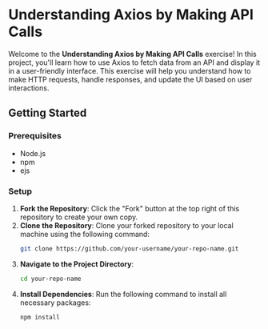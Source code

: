 # Understanding Axios by Making API Calls

Welcome to the **Understanding Axios by Making API Calls** exercise! In this project, you'll learn how to use Axios to fetch data from an API and display it in a user-friendly interface. This exercise will help you understand how to make HTTP requests, handle responses, and update the UI based on user interactions.

## Getting Started

### Prerequisites
- Node.js
- npm
- ejs

### Setup

1. **Fork the Repository**: Click the "Fork" button at the top right of this repository to create your own copy.
2. **Clone the Repository**: Clone your forked repository to your local machine using the following command:
    ```bash
    git clone https://github.com/your-username/your-repo-name.git
    ```
3. **Navigate to the Project Directory**: 
    ```bash
    cd your-repo-name
    ```
4. **Install Dependencies**: Run the following command to install all necessary packages:
    ```bash
    npm install
    ```

